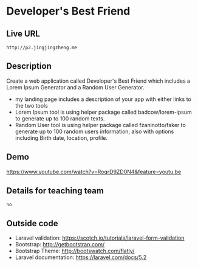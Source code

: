 # Developer's Best Friend

## Live URL
    http://p2.jingjingzheng.me

## Description
Create a web application called Developer's Best Friend which includes a Lorem Ipsum Generator and a Random User Generator.
* my landing page includes a description of your app with either links to the two tools     
* Lorem Ipsum tool is using helper package called badcow/lorem-ipsum to generate up to 100 random texts.      
* Random User tool is using helper package called fzaninotto/faker to generate up to 100 random users information, also with options including Birth date, location, profile.

## Demo
<https://www.youtube.com/watch?v=RoqrD9ZD0N4&feature=youtu.be>

## Details for teaching team
    no

## Outside code
* Laravel validation: https://scotch.io/tutorials/laravel-form-validation
* Bootstrap: http://getbootstrap.com/
* Bootstrap Theme: http://bootswatch.com/flatly/
* Laravel documentation: https://laravel.com/docs/5.2
